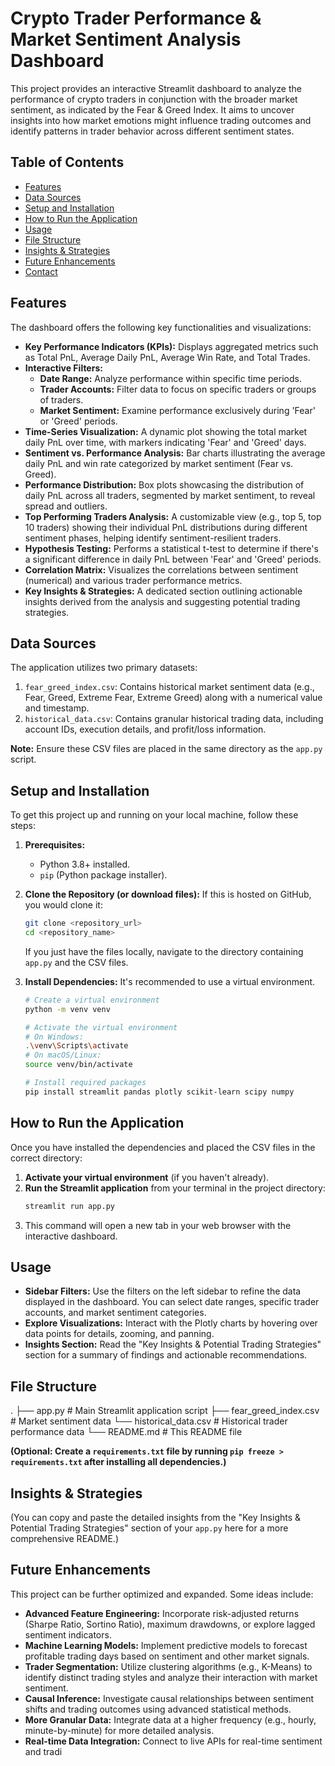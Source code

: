# Crypto Trader Performance & Market Sentiment Analysis Dashboard

This project provides an interactive Streamlit dashboard to analyze the performance of crypto traders in conjunction with the broader market sentiment, as indicated by the Fear & Greed Index. It aims to uncover insights into how market emotions might influence trading outcomes and identify patterns in trader behavior across different sentiment states.

## Table of Contents
- [Features](#features)
- [Data Sources](#data-sources)
- [Setup and Installation](#setup-and-installation)
- [How to Run the Application](#how-to-run-the-application)
- [Usage](#usage)
- [File Structure](#file-structure)
- [Insights & Strategies](#insights--strategies)
- [Future Enhancements](#future-enhancements)
- [Contact](#contact)

## Features

The dashboard offers the following key functionalities and visualizations:

* **Key Performance Indicators (KPIs):** Displays aggregated metrics such as Total PnL, Average Daily PnL, Average Win Rate, and Total Trades.
* **Interactive Filters:**
    * **Date Range:** Analyze performance within specific time periods.
    * **Trader Accounts:** Filter data to focus on specific traders or groups of traders.
    * **Market Sentiment:** Examine performance exclusively during 'Fear' or 'Greed' periods.
* **Time-Series Visualization:** A dynamic plot showing the total market daily PnL over time, with markers indicating 'Fear' and 'Greed' days.
* **Sentiment vs. Performance Analysis:** Bar charts illustrating the average daily PnL and win rate categorized by market sentiment (Fear vs. Greed).
* **Performance Distribution:** Box plots showcasing the distribution of daily PnL across all traders, segmented by market sentiment, to reveal spread and outliers.
* **Top Performing Traders Analysis:** A customizable view (e.g., top 5, top 10 traders) showing their individual PnL distributions during different sentiment phases, helping identify sentiment-resilient traders.
* **Hypothesis Testing:** Performs a statistical t-test to determine if there's a significant difference in daily PnL between 'Fear' and 'Greed' periods.
* **Correlation Matrix:** Visualizes the correlations between sentiment (numerical) and various trader performance metrics.
* **Key Insights & Strategies:** A dedicated section outlining actionable insights derived from the analysis and suggesting potential trading strategies.

## Data Sources

The application utilizes two primary datasets:

1.  `fear_greed_index.csv`: Contains historical market sentiment data (e.g., Fear, Greed, Extreme Fear, Extreme Greed) along with a numerical value and timestamp.
2.  `historical_data.csv`: Contains granular historical trading data, including account IDs, execution details, and profit/loss information.

**Note:** Ensure these CSV files are placed in the same directory as the `app.py` script.

## Setup and Installation

To get this project up and running on your local machine, follow these steps:

1.  **Prerequisites:**
    * Python 3.8+ installed.
    * `pip` (Python package installer).

2.  **Clone the Repository (or download files):**
    If this is hosted on GitHub, you would clone it:
    ```bash
    git clone <repository_url>
    cd <repository_name>
    ```
    If you just have the files locally, navigate to the directory containing `app.py` and the CSV files.

3.  **Install Dependencies:**
    It's recommended to use a virtual environment.
    ```bash
    # Create a virtual environment
    python -m venv venv

    # Activate the virtual environment
    # On Windows:
    .\venv\Scripts\activate
    # On macOS/Linux:
    source venv/bin/activate

    # Install required packages
    pip install streamlit pandas plotly scikit-learn scipy numpy
    ```

## How to Run the Application

Once you have installed the dependencies and placed the CSV files in the correct directory:

1.  **Activate your virtual environment** (if you haven't already).
2.  **Run the Streamlit application** from your terminal in the project directory:
    ```bash
    streamlit run app.py
    ```
3.  This command will open a new tab in your web browser with the interactive dashboard.

## Usage

* **Sidebar Filters:** Use the filters on the left sidebar to refine the data displayed in the dashboard. You can select date ranges, specific trader accounts, and market sentiment categories.
* **Explore Visualizations:** Interact with the Plotly charts by hovering over data points for details, zooming, and panning.
* **Insights Section:** Read the "Key Insights & Potential Trading Strategies" section for a summary of findings and actionable recommendations.

## File Structure
.
├── app.py                      # Main Streamlit application script
├── fear_greed_index.csv        # Market sentiment data
└── historical_data.csv         # Historical trader performance data
└── README.md                   # This README file


**(Optional: Create a `requirements.txt` file by running `pip freeze > requirements.txt` after installing all dependencies.)**

## Insights & Strategies

(You can copy and paste the detailed insights from the "Key Insights & Potential Trading Strategies" section of your `app.py` here for a more comprehensive README.)

## Future Enhancements

This project can be further optimized and expanded. Some ideas include:

* **Advanced Feature Engineering:** Incorporate risk-adjusted returns (Sharpe Ratio, Sortino Ratio), maximum drawdowns, or explore lagged sentiment indicators.
* **Machine Learning Models:** Implement predictive models to forecast profitable trading days based on sentiment and other market signals.
* **Trader Segmentation:** Utilize clustering algorithms (e.g., K-Means) to identify distinct trading styles and analyze their interaction with market sentiment.
* **Causal Inference:** Investigate causal relationships between sentiment shifts and trading outcomes using advanced statistical methods.
* **More Granular Data:** Integrate data at a higher frequency (e.g., hourly, minute-by-minute) for more detailed analysis.
* **Real-time Data Integration:** Connect to live APIs for real-time sentiment and tradi

